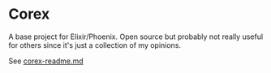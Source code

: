 # Corex

A base project for Elixir/Phoenix. Open source but probably not really useful for others since it's just a collection
of my opinions.
 
See [corex-readme.md](corex-readme.md)

